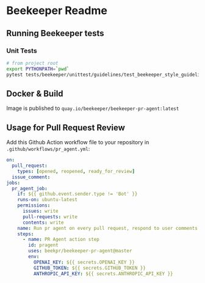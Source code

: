 # Beekeeper Readme


## Running Beekeeper tests

### Unit Tests

```bash
# from project root
export PYTHONPATH=`pwd`
pytest tests/beekeeper/unittest/guidelines/test_beekeeper_style_guidelines_checker.py  -v
```

## Docker & Build

Image is published to `quay.io/beekeeper/beekeeper-pr-agent:latest`

## Usage for Pull Request Review

Add this Github Action workflow file to your repository in `.github/workflows/pr_agent.yml`:

```yaml
on:
  pull_request:
    types: [opened, reopened, ready_for_review]
  issue_comment:
jobs:
  pr_agent_job:
    if: ${{ github.event.sender.type != 'Bot' }}
    runs-on: ubuntu-latest
    permissions:
      issues: write
      pull-requests: write
      contents: write
    name: Run pr agent on every pull request, respond to user comments
    steps:
      - name: PR Agent action step
        id: pragent
        uses: beekpr/beekeeper-pr-agent@master
        env:
          OPENAI_KEY: ${{ secrets.OPENAI_KEY }}
          GITHUB_TOKEN: ${{ secrets.GITHUB_TOKEN }}
          ANTHROPIC_API_KEY: ${{ secrets.ANTHROPIC_API_KEY }}
```